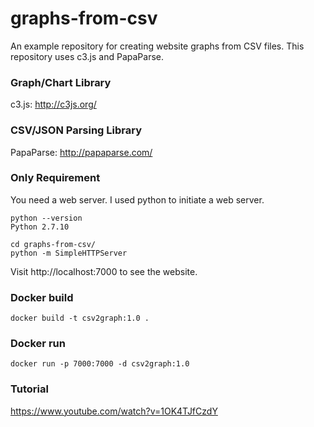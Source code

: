# graphs-from-csv

An example repository for creating website graphs from CSV files. This repository uses c3.js and PapaParse.

### Graph/Chart Library
c3.js: http://c3js.org/

### CSV/JSON Parsing Library
PapaParse: http://papaparse.com/

### Only Requirement
You need a web server. I used python to initiate a web server.

```
python --version
Python 2.7.10
```

```
cd graphs-from-csv/
python -m SimpleHTTPServer
```

Visit http://localhost:7000 to see the website.

### Docker build

```docker build -t csv2graph:1.0 .```

### Docker run

```docker run -p 7000:7000 -d csv2graph:1.0```

### Tutorial

https://www.youtube.com/watch?v=1OK4TJfCzdY



